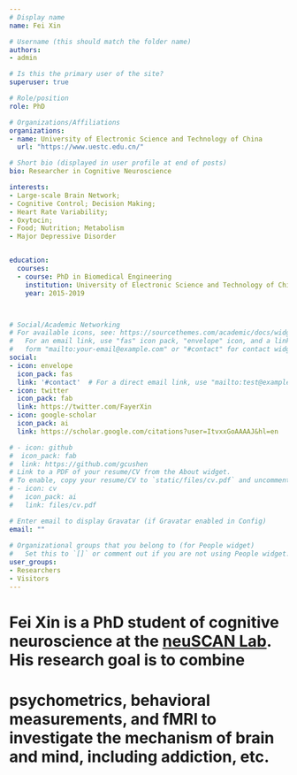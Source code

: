 ```yaml
---
# Display name
name: Fei Xin

# Username (this should match the folder name)
authors:
- admin

# Is this the primary user of the site?
superuser: true

# Role/position
role: PhD

# Organizations/Affiliations
organizations:
- name: University of Electronic Science and Technology of China
  url: "https://www.uestc.edu.cn/"

# Short bio (displayed in user profile at end of posts)
bio: Researcher in Cognitive Neuroscience

interests:
- Large-scale Brain Network;
- Cognitive Control; Decision Making;
- Heart Rate Variability;
- Oxytocin;
- Food; Nutrition; Metabolism
- Major Depressive Disorder


education:
  courses:
  - course: PhD in Biomedical Engineering 
    institution: University of Electronic Science and Technology of China
    year: 2015-2019



# Social/Academic Networking
# For available icons, see: https://sourcethemes.com/academic/docs/widgets/#icons
#   For an email link, use "fas" icon pack, "envelope" icon, and a link in the
#   form "mailto:your-email@example.com" or "#contact" for contact widget.
social:
- icon: envelope
  icon_pack: fas
  link: '#contact'  # For a direct email link, use "mailto:test@example.org".
- icon: twitter
  icon_pack: fab
  link: https://twitter.com/FayerXin
- icon: google-scholar
  icon_pack: ai
  link: https://scholar.google.com/citations?user=ItvxxGoAAAAJ&hl=en

# - icon: github
#  icon_pack: fab
#  link: https://github.com/gcushen
# Link to a PDF of your resume/CV from the About widget.
# To enable, copy your resume/CV to `static/files/cv.pdf` and uncomment the lines below.  
# - icon: cv
#   icon_pack: ai
#   link: files/cv.pdf

# Enter email to display Gravatar (if Gravatar enabled in Config)
email: ""
  
# Organizational groups that you belong to (for People widget)
#   Set this to `[]` or comment out if you are not using People widget.  
user_groups:
- Researchers
- Visitors
---
```


# Fei Xin is a PhD student of cognitive neuroscience at the [neuSCAN Lab](http://www.neuscan.org). His research goal is to combine 
# psychometrics, behavioral measurements, and fMRI to investigate the mechanism of brain and mind, including addiction, etc. 

